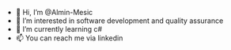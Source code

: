 - 👋 Hi, I’m @Almin-Mesic
- 👀 I’m interested in software development and quality assurance
- 🌱 I’m currently learning c#
- 📫 You can reach me via linkedin
